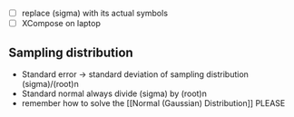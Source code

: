 - [ ] replace (sigma) with its actual symbols
- [ ] XCompose on laptop
## Sampling distribution
- Standard error -> standard deviation of sampling distribution (sigma)/(root)n
- Standard normal always divide (sigma) by (root)n 
- remember how to solve the [[Normal (Gaussian) Distribution]] PLEASE 
